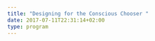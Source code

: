 ```yaml
---
title: "Designing for the Conscious Chooser "
date: 2017-07-11T22:31:14+02:00
type: program
---
```


